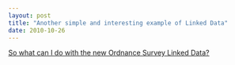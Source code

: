 ```yaml
---
layout: post
title: "Another simple and interesting example of Linked Data"
date: 2010-10-26
---
```


<a href="http://johngoodwin225.wordpress.com/2010/10/25/so-what-can-i-do-with-the-new-ordnance-survey-linked-data/">So what can I do with the new Ordnance Survey Linked Data?</a>
